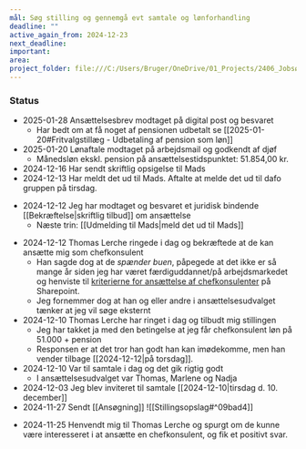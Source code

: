 ```yaml
---
mål: Søg stilling og gennemgå evt samtale og lønforhandling
deadline: ""
active_again_from: 2024-12-23
next_deadline: 
important: 
area: 
project_folder: file:///C:/Users/Bruger/OneDrive/01_Projects/2406_Jobsøgning/2411_GladsaxeKommune_DigtalUdviklingsKonsulent
---
```


### Status
* 2025-01-28 Ansættelsesbrev modtaget på digital post og besvaret
	* Har bedt om at få noget af pensionen udbetalt se [[2025-01-20#Fritvalgstillæg - Udbetaling af pension som løn]]
* 2025-01-20 Lønaftale modtaget på arbejdsmail og godkendt af djøf
	* Månedsløn ekskl. pension på ansættelsestidspunktet: 51.854,00 kr.
* 2024-12-16 Har sendt skriftlig opsigelse til Mads
* 2024-12-13 Har meldt det ud til Mads. Aftalte at melde det ud til dafo gruppen på tirsdag.
- 2024-12-12 Jeg har modtaget og besvaret et juridisk bindende [[Bekræftelse|skriftlig tilbud]] om ansættelse
	- Næste trin: [[Udmelding til Mads|meld det ud til Mads]]
* 2024-12-12 Thomas Lerche ringede i dag og bekræftede at de kan ansætte mig som chefkonsulent
	* Han sagde dog at de *spænder buen*, påpegede at det ikke er så mange år siden jeg har været færdiguddannet/på arbejdsmarkedet og henviste til [kriterierne for ansættelse af chefkonsulenter](https://gladsaxe.sharepoint.com/sites/rek/SitePages/Kriterier-for-ans%C3%A6ttelse-af-specialkonsulenter-og-chefkonsulenter.aspx)  på Sharepoint. 
	* Jeg fornemmer dog at han og eller andre i ansættelsesudvalget tænker at jeg vil søge eksternt 
* 2024-12-10 Thomas Lerche har ringet i dag og tilbudt mig stillingen
	* Jeg har takket ja med den betingelse at jeg får chefkonsulent løn på 51.000 + pension
	* Responsen er at det tror han godt han kan imødekomme, men han vender tilbage [[2024-12-12|på torsdag]].
* 2024-12-10 Var til samtale i dag og det gik rigtig godt
	* I ansættelsesudvalget var Thomas, Marlene og Nadja
* 2024-12-03 Jeg blev inviteret til samtale [[2024-12-10|tirsdag d. 10. december]]
* 2024-11-27 Sendt [[Ansøgning]] ![[Stillingsopslag#^09bad4]]
- 2024-11-25 Henvendt mig til Thomas Lerche og spurgt om de kunne være interesseret i at ansætte en chefkonsulent, og fik et positivt svar.

